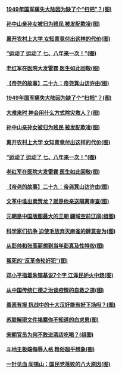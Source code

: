 #### [1949年国军痛失大陆因为缺了个“扫把”？(图)](../pages/p6/994793.md?t=01130503) 
#### [孙中山亲孙女被归为贱民 被发配欺凌(图)](../pages/p6/994569.md?t=01130503) 
#### [离开农村上大学 女知青竟付出这样的代价(图)](../pages/p6/994579.md?t=01130503) 
#### [“运动了 运动了 七、八年来一次！”(图)](../pages/p6/994689.md?t=01130503) 
#### [老红军在医院大发雷霆 医生如此回敬(图)](../pages/p6/994571.md?t=01130503) 
#### [【帝尧的故事】二十九：帝尧箕山访许由(图)](../pages/p6/980530.md?t=01130503) 
#### [1949年国军痛失大陆因为缺了个“扫把”？(图)](../pages/p6/994793.md?t=01130503) 
#### [大难来时 神会用什么方式除灾救人？(图)](../pages/p6/994911.md?t=01130503) 
#### [孙中山亲孙女被归为贱民 被发配欺凌(图)](../pages/p6/994569.md?t=01130503) 
#### [离开农村上大学 女知青竟付出这样的代价(图)](../pages/p6/994579.md?t=01130503) 
#### [“运动了 运动了 七、八年来一次！”(图)](../pages/p6/994689.md?t=01130503) 
#### [老红军在医院大发雷霆 医生如此回敬(图)](../pages/p6/994571.md?t=01130503) 
#### [【帝尧的故事】二十九：帝尧箕山访许由(图)](../pages/p6/980530.md?t=01130503) 
#### [文革中谁出卖贺龙？就是他亲送隔离审查(图)](../pages/p6/994576.md?t=01130503) 
#### [元朝是中国版图最大的王朝 疆域空前辽阔(组图)](../pages/p6/994567.md?t=01130503) 
#### [科学家们抗争 迫使毛放弃灭麻雀的肆意妄为(图)](../pages/p6/994295.md?t=01130503) 
#### [从彭帅和张高丽想到当年彭真及性特权(图)](../pages/p6/994623.md?t=01130503) 
#### [冤死的“反革命轮奸犯”(图)](../pages/p6/994517.md?t=01130503) 
#### [邓小平指着朱镕基说7个字 江泽民妒火中烧(图)](../pages/p6/994515.md?t=01130503) 
#### [从中国传统仁德之治谈疫情的自救之道(图)](../pages/p6/994586.md?t=01130503) 
#### [善恶有报 抗战中的十大汉奸能有好下场吗？(图)](../pages/p6/994016.md?t=01130503) 
#### [苏联解密文件揭露你不知道的白求恩(图)](../pages/p6/994525.md?t=01130503) 
#### [宋朝官员为何不敢进酒店吃喝？(组图)](../pages/p6/994296.md?t=01130503) 
#### [斗地主极端侮辱人格 粗俗超乎想象(图)](../pages/p6/994514.md?t=01130503) 
#### [一针见血 阎锡山：国民党落败的八大原因(图)](../pages/p6/994017.md?t=01130503) 
